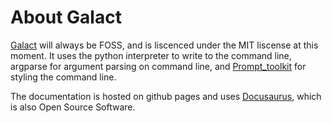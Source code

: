 # About Galact

[Galact](https://github.com/absozero/galact) will always be FOSS, and is liscenced under the MIT liscense at this moment. It uses the python interpreter to write to the command line, argparse for argument parsing on command line, and [Prompt_toolkit](https://python-prompt-toolkit.readthedocs.io/en/stable/index.html) for styling the command line.

The documentation is hosted on github pages and uses [Docusaurus](https://github.com/facebook/docusaurus), which is also Open Source Software.